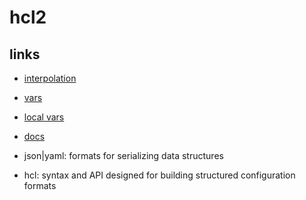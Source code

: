 # hcl2

## links

- [interpolation](https://developer.hashicorp.com/nomad/docs/runtime/interpolation)
- [vars](https://developer.hashicorp.com/nomad/docs/job-specification/hcl2/variables)
- [local vars](https://developer.hashicorp.com/nomad/docs/job-specification/hcl2/locals)
- [docs](https://github.com/hashicorp/hcl/tree/main)

- json|yaml: formats for serializing data structures
- hcl: syntax and API designed for building structured configuration formats
